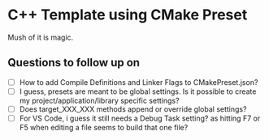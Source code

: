 # C++ Template using CMake Preset


Mush of it is magic.


## Questions to follow up on
- [ ] How to add Compile Definitions and Linker Flags to CMakePreset.json?
- [ ] I guess, presets are meant to be global settings. Is it possible to create my project/application/library specific settings?
- [ ] Does target_XXX_XXX methods append or override global settings?
- [ ] For VS Code, i guess it still needs a Debug Task setting? as hitting F7 or F5 when editing a file seems to build that one file?
